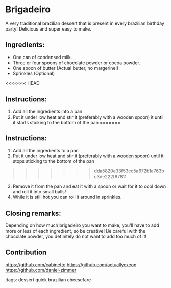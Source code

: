 # Brigadeiro

A very traditional brazilian dessert that is present in every brazilian birthday party! Delicious and super easy to make.

## Ingredients:

- One can of condensed milk.
- Three or four spoons of chocolate powder or cocoa powder.
- One spoon of butter (Actual butter, no margerine!)
- Sprinkles (Optional)

<<<<<<< HEAD
## Instructions:
1. Add all the ingredients into a pan
2. Put it under low heat and stir it (preferably with a wooden spoon) it until it starts sticking to the bottom of the pan
=======
## Instructions:
1. Add all the ingredients to a pan
2. Put it under low heat and stir it (preferably with a wooden spoon) until it stops sticking to the bottom of the pan
>>>>>>> dda5820a33f53cc5a672b1a763bc3de222f67811
3. Remove it from the pan and eat it with a spoon or wait for it to cool down and roll it into small balls!
4. While it is still hot you can roll it around in sprinkles.

## Closing remarks:
Depending on how much brigadeiro you want to make, you'll have to add more or less of each ingredient, so be creative! Be careful with the chocolate powder, you definitely do not want to add too much of it!

## Contribution
https://github.com/cabinetto
https://github.com/actuallyexeon
https://github.com/daniel-zimmer

;tags: dessert quick brazilian cheesefare
